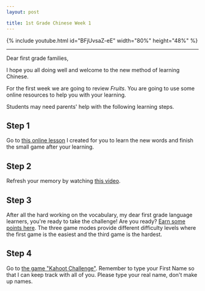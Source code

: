 ```yaml
---
layout: post

title: 1st Grade Chinese Week 1
---
```


{% include youtube.html id="BFjUvsaZ-eE" width="80%" height="48%" %}

---

Dear first grade families,

I hope you all doing well and welcome to the new method of learning Chinese.

For the first week we are going to review *Fruits*. You are going to use some online resources to help you with your learning.

Students may need parents' help with the following learning steps.

## Step 1

Go to [this online lesson][slides] I created for you to learn the new words and finish the small game after your learning.

## Step 2

Refresh your memory by watching [this video][video].

## Step 3

After all the hard working on the vocabulary, my dear first grade language learners, you're ready to take the challenge! Are you ready? [Earn some points here][vocab]. The three game modes provide different difficulty levels where the first game is the easiest and the third game is the hardest.

## Step 4

Go to [the game "Kahoot Challenge"][kahoot]. Remember to type your First Name so that I can keep track with all of you. Please type your real name, don't make up names.

[slides]: /app-slides/?fruits/
[video]: https://www.youtube.com/watch?v=BFjUvsaZ-eE
[vocab]: /app-vocab/?fruits4a,fruits4b
[kahoot]: https://kahoot.it/challenge/034848?challenge-id=9f4e2e9f-9b72-4be5-8348-38204d05d88d_1586247368510
